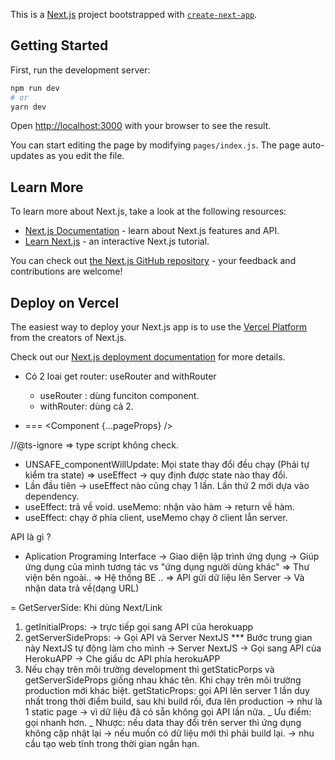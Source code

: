 This is a [Next.js](https://nextjs.org/) project bootstrapped with [`create-next-app`](https://github.com/vercel/next.js/tree/canary/packages/create-next-app).

## Getting Started

First, run the development server:

```bash
npm run dev
# or
yarn dev
```

Open [http://localhost:3000](http://localhost:3000) with your browser to see the result.

You can start editing the page by modifying `pages/index.js`. The page auto-updates as you edit the file.

## Learn More

To learn more about Next.js, take a look at the following resources:

- [Next.js Documentation](https://nextjs.org/docs) - learn about Next.js features and API.
- [Learn Next.js](https://nextjs.org/learn) - an interactive Next.js tutorial.

You can check out [the Next.js GitHub repository](https://github.com/vercel/next.js/) - your feedback and contributions are welcome!

## Deploy on Vercel

The easiest way to deploy your Next.js app is to use the [Vercel Platform](https://vercel.com/import?utm_medium=default-template&filter=next.js&utm_source=create-next-app&utm_campaign=create-next-app-readme) from the creators of Next.js.

Check out our [Next.js deployment documentation](https://nextjs.org/docs/deployment) for more details.

- Có 2 loai get router: useRouter and withRouter

  - useRouter : dùng funciton component.
  - withRouter: dùng cả 2.

- <Component users={pageProps.user} posts={pageProps.posts} /> === <Component {...pageProps} />

//@ts-ignore => type script không check.

- UNSAFE_componentWillUpdate: Mọi state thay đổi đều chạy (Phải tự kiểm tra state) => useEffect -> quy định được state nào thay đổi.
- Lần đầu tiên -> useEffect nào cũng chạy 1 lần. Lần thứ 2 mới dựa vào dependency.
- useEffect: trả về void. useMemo: nhận vào hàm -> return về hàm.
- useEffect: chạy ở phía client, useMemo chạy ở client lẫn server.

API là gì ?

- Aplication Programing Interface
  -> Giao diện lập trình ứng dụng
  -> Giúp ứng dụng của mình tương tác vs "ứng dụng người dùng khác"
  => Thư viện bên ngoài..
  => Hệ thống BE ..
  => API gửi dữ liệu lên Server -> Và nhận data trả về(dạng URL)

= GetServerSide: Khi dùng Next/Link

1. getInitialProps: -> trực tiếp gọi sang API của herokuapp
2. getServerSideProps:
   -> Gọi API và Server NextJS \*\*\* Bước trung gian này NextJS tự động làm cho mình
   -> Server NextJS -> Gọi sang API của HerokuAPP -> Che giấu dc API phía herokuAPP
3. Nếu chạy trên môi trường development thì getStaticPorps và getServerSideProps giống nhau khác tên.
   Khi chạy trên môi trường production mới khác biệt.
   getStaticProps: gọi API lên server 1 lần duy nhất trong thời điểm build, sau khi build rồi, đưa lên production -> như là 1 static page -> vì dữ liệu đã có sẵn không gọi API lần nữa.
   _ Ưu điểm: gọi nhanh hơn.
   _ Nhược: nếu data thay đổi trên server thì ứng dụng không cập nhật lại -> nếu muốn có dữ liệu mới thì phải build lại. -> nhu cầu tạo web tĩnh trong thời gian ngắn hạn.
